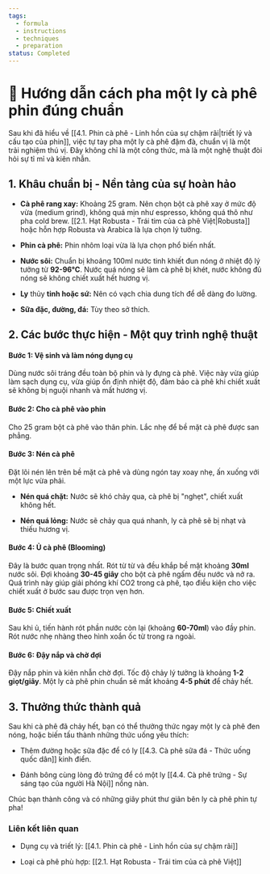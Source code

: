 ```yaml
---
tags:
  - formula
  - instructions
  - techniques
  - preparation
status: Completed
---
```

# 📖 Hướng dẫn cách pha một ly cà phê phin đúng chuẩn

Sau khi đã hiểu về [[4.1. Phin cà phê - Linh hồn của sự chậm rãi|triết lý và cấu tạo của phin]], việc tự tay pha một ly cà phê đậm đà, chuẩn vị là một trải nghiệm thú vị. Đây không chỉ là một công thức, mà là một nghệ thuật đòi hỏi sự tỉ mỉ và kiên nhẫn.

## 1. Khâu chuẩn bị - Nền tảng của sự hoàn hảo

- **Cà phê rang xay:** Khoảng 25 gram. Nên chọn bột cà phê xay ở mức độ vừa (medium grind), không quá mịn như espresso, không quá thô như pha cold brew. [[2.1. Hạt Robusta - Trái tim của cà phê Việt|Robusta]] hoặc hỗn hợp Robusta và Arabica là lựa chọn lý tưởng.
    
- **Phin cà phê:** Phin nhôm loại vừa là lựa chọn phổ biến nhất.
    
- **Nước sôi:** Chuẩn bị khoảng 100ml nước tinh khiết đun nóng ở nhiệt độ lý tưởng từ **92-96°C**. Nước quá nóng sẽ làm cà phê bị khét, nước không đủ nóng sẽ không chiết xuất hết hương vị.
    
- **Ly** thủy **tinh hoặc sứ:** Nên có vạch chia dung tích để dễ dàng đo lường.
    
- **Sữa đặc, đường, đá:** Tùy theo sở thích.
    

## 2. Các bước thực hiện - Một quy trình nghệ thuật

#### Bước 1: Vệ sinh và làm nóng dụng cụ

Dùng nước sôi tráng đều toàn bộ phin và ly đựng cà phê. Việc này vừa giúp làm sạch dụng cụ, vừa giúp ổn định nhiệt độ, đảm bảo cà phê khi chiết xuất sẽ không bị nguội nhanh và mất hương vị.

#### Bước 2: Cho cà phê vào phin

Cho 25 gram bột cà phê vào thân phin. Lắc nhẹ để bề mặt cà phê được san phẳng.

#### Bước 3: Nén cà phê

Đặt lõi nén lên trên bề mặt cà phê và dùng ngón tay xoay nhẹ, ấn xuống với một lực vừa phải.

- **Nén quá chặt:** Nước sẽ khó chảy qua, cà phê bị "nghẹt", chiết xuất không hết.
    
- **Nén quá lỏng:** Nước sẽ chảy qua quá nhanh, ly cà phê sẽ bị nhạt và thiếu hương vị.
    

#### Bước 4: Ủ cà phê (Blooming)

Đây là bước quan trọng nhất. Rót từ từ và đều khắp bề mặt khoảng **30ml** nước sôi. Đợi khoảng **30-45 giây** cho bột cà phê ngấm đều nước và nở ra. Quá trình này giúp giải phóng khí CO2 trong cà phê, tạo điều kiện cho việc chiết xuất ở bước sau được trọn vẹn hơn.

#### Bước 5: Chiết xuất

Sau khi ủ, tiến hành rót phần nước còn lại (khoảng **60-70ml**) vào đầy phin. Rót nước nhẹ nhàng theo hình xoắn ốc từ trong ra ngoài.

#### Bước 6: Đậy nắp và chờ đợi

Đậy nắp phin và kiên nhẫn chờ đợi. Tốc độ chảy lý tưởng là khoảng **1-2 giọt/giây**. Một ly cà phê phin chuẩn sẽ mất khoảng **4-5 phút** để chảy hết.

## 3. Thưởng thức thành quả

Sau khi cà phê đã chảy hết, bạn có thể thưởng thức ngay một ly cà phê đen nóng, hoặc biến tấu thành những thức uống yêu thích:

- Thêm đường hoặc sữa đặc để có ly [[4.3. Cà phê sữa đá - Thức uống quốc dân]] kinh điển.
    
- Đánh bông cùng lòng đỏ trứng để có một ly [[4.4. Cà phê trứng - Sự sáng tạo của người Hà Nội]] nồng nàn.
    

Chúc bạn thành công và có những giây phút thư giãn bên ly cà phê phin tự pha!

### Liên kết liên quan

- Dụng cụ và triết lý: [[4.1. Phin cà phê - Linh hồn của sự chậm rãi]]
    
- Loại cà phê phù hợp: [[2.1. Hạt Robusta - Trái tim của cà phê Việt]]